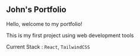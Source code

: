 ## John's Portfolio

Hello, welcome to my portfolio!

This is my first project using web development tools

Current Stack : `React`, `TailwindCSS`



